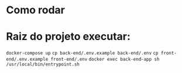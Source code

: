 # Como rodar
# Raiz do projeto executar:
`docker-compose up` 
`cp back-end/.env.example back-end/.env`
`cp front-end/.env.example front-end/.env`
`docker exec back-end-app sh /usr/local/bin/entrypoint.sh`

